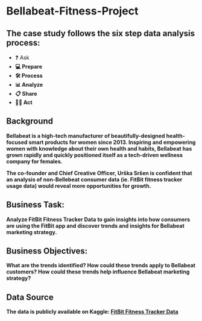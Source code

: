 # Bellabeat-Fitness-Project
## The case study follows the six step data analysis process:

- ❓ Ask <b>
- 💻 Prepare
- 🛠 Process
- 📊 Analyze
- 📋 Share
- 🧗‍♀️ Act

## Background

Bellabeat is a high-tech manufacturer of beautifully-designed health-focused smart products for women since 2013. Inspiring and empowering women with knowledge about their own health and habits, Bellabeat has grown rapidly and quickly positioned itself as a tech-driven wellness company for females.

The co-founder and Chief Creative Officer, Urška Sršen is confident that an analysis of non-Bellebeat consumer data (ie. FitBit fitness tracker usage data) would reveal more opportunities for growth.

## Business Task:
Analyze FitBit Fitness Tracker Data to gain insights into how consumers are using the FitBit app and **discover trends and insights** for Bellabeat marketing strategy.

## Business Objectives:
What are the trends identified?
How could these trends apply to Bellabeat customers?
How could these trends help influence Bellabeat marketing strategy?

## Data Source
The data is publicly available on Kaggle: [FitBit Fitness Tracker Data](https://www.kaggle.com/arashnic/fitbit) 
